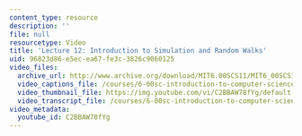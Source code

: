 ```yaml
---
content_type: resource
description: ''
file: null
resourcetype: Video
title: 'Lecture 12: Introduction to Simulation and Random Walks'
uid: 96823d86-e5ec-ea67-fe3c-3826c9060125
video_files:
  archive_url: http://www.archive.org/download/MIT6.00SCS11/MIT6_00SCS11_lec12_300k.mp4
  video_captions_file: /courses/6-00sc-introduction-to-computer-science-and-programming-spring-2011/2117a52e5c6e5fa3a930b41bb726b0cd_C2BBAW78fYg.vtt
  video_thumbnail_file: https://img.youtube.com/vi/C2BBAW78fYg/default.jpg
  video_transcript_file: /courses/6-00sc-introduction-to-computer-science-and-programming-spring-2011/aa7621ac6867b319474b00b7739fabbc_C2BBAW78fYg.pdf
video_metadata:
  youtube_id: C2BBAW78fYg
---
```

